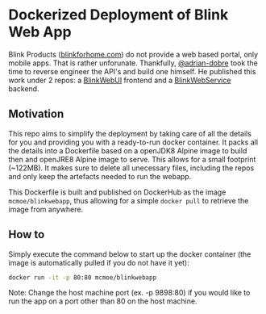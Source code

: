 # Dockerized Deployment of Blink Web App

Blink Products ([blinkforhome.com](https://blinkforhome.com/)) do not provide a web based portal, only mobile apps. That is rather unforunate. Thankfully, [@adrian-dobre](https://github.com/adrian-dobre) took the time to reverse engineer the API's and build one himself. He published this work under 2 repos: a [BlinkWebUI](https://github.com/adrian-dobre/BlinkWebUI) frontend and a [BlinkWebService](https://github.com/adrian-dobre/BlinkWebService) backend.

## Motivation

This repo aims to simplify the deployment by taking care of all the details for you and providing you with a ready-to-run docker container.
It packs all the details into a Dockerfile based on a openJDK8 Alpine image to build then and openJRE8 Alpine image to serve. This allows for a small footprint (~122MB). It makes sure to delete all unecessary files, including the repos and only keep the artefacts needed to run the webapp.

This Dockerfile is built and published on DockerHub as the image `mcmoe/blinkwebapp`, thus allowing for a simple `docker pull` to retrieve the image from anywhere.

## How to

Simply execute the command below to start up the docker container (the image is automatically pulled if you do not have it yet):

```sh
docker run -it -p 80:80 mcmoe/blinkwebapp
```

Note: Change the host machine port (ex. -p 9898:80) if you would like to run the app on a port other than 80 on the host machine.
